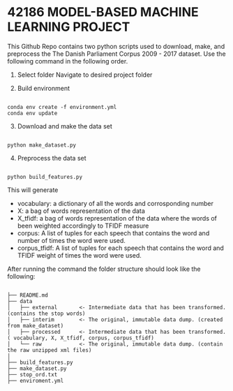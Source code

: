 # 42186 MODEL-BASED MACHINE LEARNING PROJECT
This Github Repo contains two python scripts used to download, make, and preprocess the The Danish Parliament Corpus 2009 - 2017 dataset.
Use the following command in the following order.

1. Select folder
Navigate to desired project folder

2. Build environment
<pre><code>
conda env create -f environment.yml
conda env update
</code></pre>

3. Download and make the data set
<pre><code>
python make_dataset.py
</code></pre>

4. Preprocess the data set
<pre><code>
python build_features.py
</code></pre>

This will generate
- vocabulary: a dictionary of all the words and corrosponding number
- X: a bag of words representation of the data
- X_tfidf: a bag of words representation of the data where the words of been weighted accordingly to TFIDF measure
- corpus: A list of tuples for each speech that contains the word and number of times the word were used.
- corpus_tfidf: A list of tuples for each speech that contains the word and TFIDF weight of times the word were used.


After running the command the folder structure should look like the following:
<pre><code>
├── README.md       
├── data
│   ├── external       <- Intermediate data that has been transformed. (contains the stop words)
│   ├── interim        <- The original, immutable data dump. (created from make_dataset)
│   ├── processed      <- Intermediate data that has been transformed. ( vocabulary, X, X_tfidf, corpus, corpus_tfidf)
│   └── raw            <- The original, immutable data dump. (contain the raw unzipped xml files)
│
├── build_features.py
├── make_dataset.py
├── stop_ord.txt
├── enviroment.yml

</code></pre>
